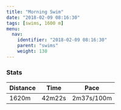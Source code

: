 ```yaml
---
title: "Morning Swim"
date: "2018-02-09 08:16:30"
tags: [swims, 1600 m]
menu:
  nav:
    identifier: "2018-02-09 08:16:30"
    parent: "swims"
    weight: 130
---
```


### Stats

| Distance | Time | Pace |
|----------|------|------|
|1620m|42m22s|2m37s/100m|
